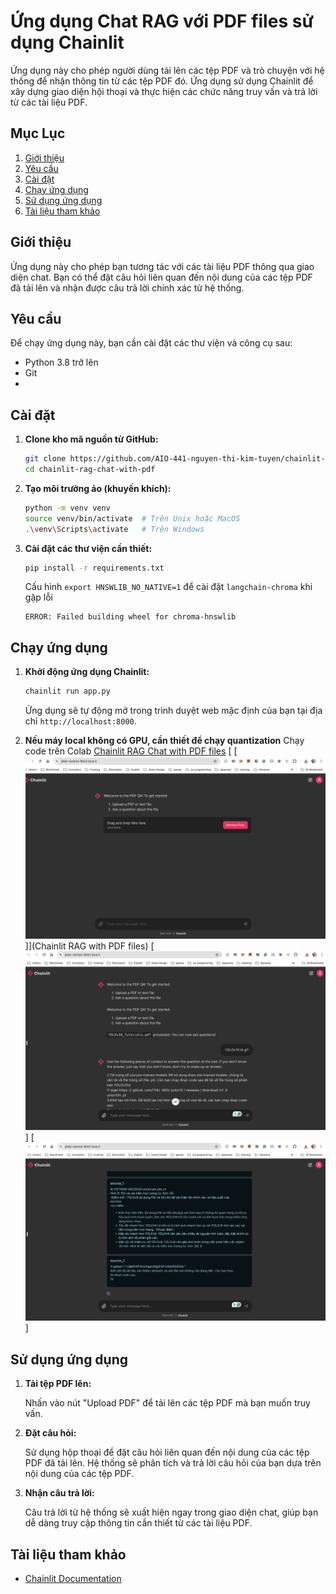 # Ứng dụng Chat RAG với PDF files sử dụng Chainlit

Ứng dụng này cho phép người dùng tải lên các tệp PDF và trò chuyện với hệ thống để nhận thông tin từ các tệp PDF đó. Ứng dụng sử dụng Chainlit để xây dựng giao diện hội thoại và thực hiện các chức năng truy vấn và trả lời từ các tài liệu PDF.

## Mục Lục

1. [Giới thiệu](#giới-thiệu)
2. [Yêu cầu](#yêu-cầu)
3. [Cài đặt](#cài-đặt)
4. [Chạy ứng dụng](#chạy-ứng-dụng)
5. [Sử dụng ứng dụng](#sử-dụng-ứng-dụng)
6. [Tài liệu tham khảo](#tài-liệu-tham-khảo)

## Giới thiệu

Ứng dụng này cho phép bạn tương tác với các tài liệu PDF thông qua giao diện chat. Bạn có thể đặt câu hỏi liên quan đến nội dung của các tệp PDF đã tải lên và nhận được câu trả lời chính xác từ hệ thống.

## Yêu cầu

Để chạy ứng dụng này, bạn cần cài đặt các thư viện và công cụ sau:

- Python 3.8 trở lên
- Git
- 

## Cài đặt

1. **Clone kho mã nguồn từ GitHub:**

    ```bash
    git clone https://github.com/AIO-441-nguyen-thi-kim-tuyen/chainlit-rag-chat-with-pdf.git
    cd chainlit-rag-chat-with-pdf
    ```

2. **Tạo môi trường ảo (khuyến khích):**

    ```bash
    python -m venv venv
    source venv/bin/activate  # Trên Unix hoặc MacOS
    .\venv\Scripts\activate   # Trên Windows
    ```

3. **Cài đặt các thư viện cần thiết:**

    ```bash
    pip install -r requirements.txt
    ```
   Cấu hình ```export HNSWLIB_NO_NATIVE=1``` để cài đặt ```langchain-chroma``` khi gặp lỗi
   ```
   ERROR: Failed building wheel for chroma-hnswlib 
   ```

## Chạy ứng dụng

1. **Khởi động ứng dụng Chainlit:**

    ```bash
    chainlit run app.py
    ```
    Ứng dụng sẽ tự động mở trong trình duyệt web mặc định của bạn tại địa chỉ `http://localhost:8000`.

2. **Nếu máy local không có GPU, cần thiết để chạy quantization**
    Chạy code trên Colab
[Chainlit RAG Chat with PDF  files](https://colab.research.google.com/drive/1D14iRW96Ad8x5IHM_X2fIBpSkGDy7iZO?usp=sharing)
[ [<img src="images/chainlit_localtunnel.png">]](Chainlit RAG with PDF files)
[<img src="images/chainlit_localtunnel_2.png">]
[<img src="images/chainlit_localtunnel_3.png">]

## Sử dụng ứng dụng

1. **Tải tệp PDF lên:**

    Nhấn vào nút "Upload PDF" để tải lên các tệp PDF mà bạn muốn truy vấn.

2. **Đặt câu hỏi:**

    Sử dụng hộp thoại để đặt câu hỏi liên quan đến nội dung của các tệp PDF đã tải lên. Hệ thống sẽ phân tích và trả lời câu hỏi của bạn dựa trên nội dung của các tệp PDF.

3. **Nhận câu trả lời:**

    Câu trả lời từ hệ thống sẽ xuất hiện ngay trong giao diện chat, giúp bạn dễ dàng truy cập thông tin cần thiết từ các tài liệu PDF.


## Tài liệu tham khảo

- [Chainlit Documentation](https://chainlit.io/docs)
